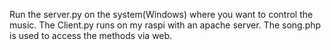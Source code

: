 Run the server.py on the system(Windows) where you want to control the music. 
The Client.py runs on my raspi with an apache server. 
The song.php is used to access the methods via web.